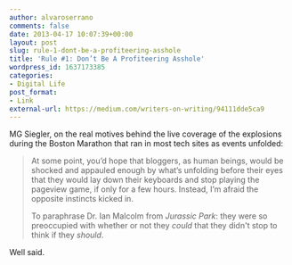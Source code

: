 ```yaml
---
author: alvaroserrano
comments: false
date: 2013-04-17 10:07:39+00:00
layout: post
slug: rule-1-dont-be-a-profiteering-asshole
title: 'Rule #1: Don’t Be A Profiteering Asshole'
wordpress_id: 1637173385
categories:
- Digital Life
post_format:
- Link
external-url: https://medium.com/writers-on-writing/94111dde5ca9
---
```


MG Siegler, on the real motives behind the live coverage of the explosions during the Boston Marathon that ran in most tech sites as events unfolded:



<blockquote>At some point, you’d hope that bloggers, as human beings, would be shocked and appauled enough by what’s unfolding before their eyes that they would lay down their keyboards and stop playing the pageview game, if only for a few hours. Instead, I’m afraid the opposite instincts kicked in.

To paraphrase Dr. Ian Malcolm from _Jurassic Park_: they were so preoccupied with whether or not they _could_ that they didn't stop to think if they _should_.</blockquote>



Well said. 
